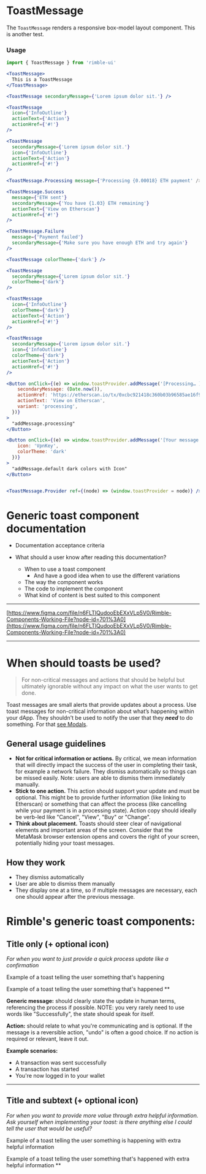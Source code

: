 # ToastMessage
The `ToastMessage` renders a responsive box-model layout component. This is another test.

<!-- STORY -->

### Usage
```jsx
import { ToastMessage } from 'rimble-ui'
```

<!-- component example here -->
```jsx
<ToastMessage>
  This is a ToastMessage
</ToastMessage>

<ToastMessage secondaryMessage={'Lorem ipsum dolor sit.'} />

<ToastMessage
  icon={'InfoOutline'}
  actionText={'Action'}
  actionHref={'#!'}
/>

<ToastMessage
  secondaryMessage={'Lorem ipsum dolor sit.'}
  icon={'InfoOutline'}
  actionText={'Action'}
  actionHref={'#!'}
/>

<ToastMessage.Processing message={'Processing {0.00018} ETH payment' />

<ToastMessage.Success
  message={'ETH sent'}
  secondaryMessage={'You have {1.03} ETH remaining'}
  actionText={'View on Etherscan'}
  actionHref={'#!'}
/>

<ToastMessage.Failure
  message={'Payment failed'}
  secondaryMessage={'Make sure you have enough ETH and try again'}
/>

<ToastMessage colorTheme={'dark'} />

<ToastMessage
  secondaryMessage={'Lorem ipsum dolor sit.'}
  colorTheme={'dark'}
/>

<ToastMessage
  icon={'InfoOutline'}
  colorTheme={'dark'}
  actionText={'Action'}
  actionHref={'#!'}
/>

<ToastMessage
  secondaryMessage={'Lorem ipsum dolor sit.'}
  icon={'InfoOutline'}
  colorTheme={'dark'}
  actionText={'Action'}
  actionHref={'#!'}
/>

<Button onClick={(e) => window.toastProvider.addMessage('[Processing… ]', {
    secondaryMessage: (Date.now()),
    actionHref: 'https://etherscan.io/tx/0xcbc921418c360b03b96585ae16f906cbd48c8d6c2cc7b82c6db430390a9fcfed',
    actionText: 'View on Etherscan',
    variant: 'processing',
  })}
>
  "addMessage.processing"
</Button>

<Button onClick={(e) => window.toastProvider.addMessage('[Your message here… ]', {
    icon: 'VpnKey',
    colorTheme: 'dark'
  })}
>
  "addMessage.default dark colors with Icon"
</Button>


<ToastMessage.Provider ref={(node) => (window.toastProvider = node)} />
```

# Generic toast component documentation

- Documentation acceptance criteria

- What should a user know after reading this documentation?
    - When to use a toast component
        - And have a good idea when to use the different variations
    - The way the component works
    - The code to implement the component
    - What kind of content is best suited to this component

---

[https://www.figma.com/file/n6FLTlQudooEbEXxVLp5V0/Rimble-Components-Working-File?node-id=701%3A0](https://www.figma.com/file/n6FLTlQudooEbEXxVLp5V0/Rimble-Components-Working-File?node-id=701%3A0)

---

# **When should toasts be used?**

> For non-critical messages and actions that should be helpful but ultimately ignorable without any impact on what the user wants to get done.

Toast messages are small alerts that provide updates about a process. Use toast messages for non-critical information about what’s happening within your dApp. They shouldn't be used to notify the user that they ***need*** to do something. For that [see Modals](#).

## General usage guidelines

- **Not for critical information or actions.** By critical, we mean information that will directly impact the success of the user in completing their task, for example a network failure. They dismiss automatically so things can be missed easily. Note: users are able to dismiss them immediately manually.
- **Stick to one action.** This action should support your update and must be optional. This might be to provide further information (like linking to Etherscan) or something that can affect the process (like cancelling while your payment is in a processing state). Action copy should ideally be verb-led like "Cancel", "View", "Buy" or "Change".
- **Think about placement.** Toasts should steer clear of navigational elements and important areas of the screen. Consider that the MetaMask browser extension opens and covers the right of your screen, potentially hiding your toast messages.

## How they work

- They dismiss automatically
- User are able to dismiss them manually
- They display one at a time, so if multiple messages are necessary, each one should appear after the previous message.

# Rimble's generic toast components:

## Title only (+ optional icon)

*For when you want to just provide a quick process update like a confirmation*

Example of a toast telling the user something that's happening

Example of a toast telling the user something that's happened
**

**Generic message:** should clearly state the update in human terms, referencing the process if possible. NOTE: you very rarely need to use words like "Successfully", the state should speak for itself.

**Action:** should relate to what you're communicating and is optional. If the message is a reversible action, "undo" is often a good choice. If no action is required or relevant, leave it out.

**Example scenarios:**

- A transaction was sent successfully
- A transaction has started
- You're now logged in to your wallet

---

## Title and subtext (+ optional icon)

*For when you want to provide more value through extra helpful information. Ask yourself when implementing your toast: is there anything else I could tell the user that would be useful?*

Example of a toast telling the user something is happening with extra helpful information

Example of a toast telling the user something that's happened with extra helpful information
**
